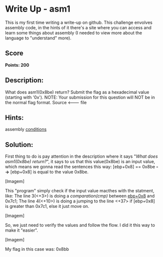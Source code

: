 # Write Up - asm1

This is my first time writing a write-up on github. This challenge envolves assembly code, in the hints of it there's a site where you can access and learn some things about assembly (I needed to view more about the language to "understand" more).

## Score
**Points: 200**

## Description:
What does asm1(0x8be) return? Submit the flag as a hexadecimal value (starting with '0x'). NOTE: Your submission for this question will NOT be in the normal flag format. Source <--- file

## Hints:
assembly [conditions](https://www.tutorialspoint.com/assembly_programming/assembly_conditions.htm)

## Solution:
First thing to do is pay attention in the description where it says "*What does asm1(0x8be) return?*", it says to us that this value(0x8be) is an input value, which means we gonna read the sentences this way: [ebp+0x8] == 0x8be **-->** [ebp+0x8] is equal to the value 0x8be. 

[Imagem]

This "program" simply check if the input value macthes with the statment, like: The line 3(<+3>) is doing a *comparation(cmp)* between [ebp+0x8](0x8be) and 0x7c1; The line 4(<+10>) is doing a jumping to the line <+37> if [ebp+0x8] is greater than 0x7c1, else it just move on.

[Imagem]

So, we just need to verify the values and follow the flow. I did it this way to make it "easier". 

[Imagem]

My flag in this case was: 0x8bb
